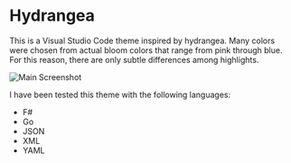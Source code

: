 Hydrangea
=========

This is a Visual Studio Code theme inspired by hydrangea. Many colors were chosen from
actual bloom colors that range from pink through blue. For this reason, there are only
subtle differences among highlights.

![Main Screenshot](https://github.com/linjus/vscode-theme-hydrangea/codeshot.png)

I have been tested this theme with the following languages:
 - F#
 - Go
 - JSON
 - XML
 - YAML
